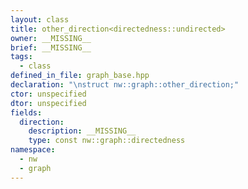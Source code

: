 ```yaml
---
layout: class
title: other_direction<directedness::undirected>
owner: __MISSING__
brief: __MISSING__
tags:
  - class
defined_in_file: graph_base.hpp
declaration: "\nstruct nw::graph::other_direction;"
ctor: unspecified
dtor: unspecified
fields:
  direction:
    description: __MISSING__
    type: const nw::graph::directedness
namespace:
  - nw
  - graph
---
```

